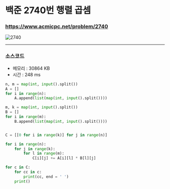 백준 2740번 행렬 곱셈 
===========================

### <https://www.acmicpc.net/problem/2740>
![2740](https://user-images.githubusercontent.com/83554018/148674699-9db06560-077f-4a73-b023-f7381bc41876.png)

<hr>

### 소스코드
+ 메모리 : 30864 KB
+ 시간 : 248 ms
```python
n, m = map(int, input().split())
A = []
for i in range(n):
    A.append(list(map(int, input().split())))

m, k = map(int, input().split())
B = []
for i in range(m):
    B.append(list(map(int, input().split())))


C = [[0 for i in range(k)] for j in range(n)]

for i in range(n):
    for j in range(k):
        for l in range(m):
            C[i][j] += A[i][l] * B[l][j]

for c in C:
    for cc in c:
        print(cc, end = ' ')
    print()
```

